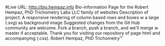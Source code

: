 #Live URL: http://bio.hempaz.info
Bio-information Page for the Robert Hempaz, PhD Trichometry Labs LLC family of websites
Description of project:
A responsive rendering of column based rows and boxes w a large (.svg) as background image
Suggested changes from the Git Hub community are welcome.
Fork a branch, push a branch, and we'll merge w master if acceptable.
Thank you for visiting our repository of page html and accompanying (.css).
Robert Hempaz, PhD Trichometry™

